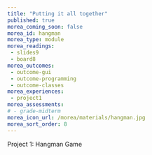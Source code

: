 ```yaml
---
title: "Putting it all together"
published: true
morea_coming_soon: false
morea_id: hangman
morea_type: module
morea_readings:
 - slides9
 - board8
morea_outcomes:
 - outcome-gui
 - outcome-programming
 - outcome-classes
morea_experiences:
 - project1
morea_assessments:
# - grade-midterm
morea_icon_url: /morea/materials/hangman.jpg
morea_sort_order: 8
---
```


Project 1: Hangman Game